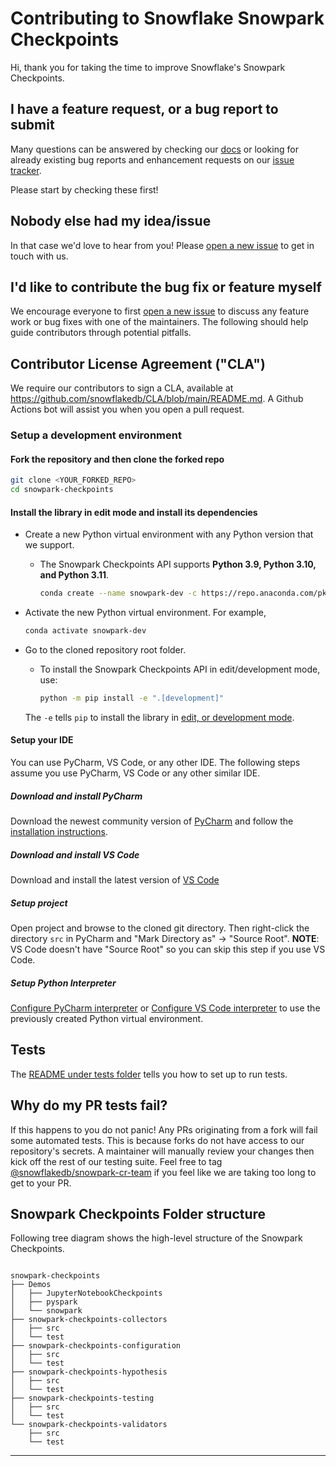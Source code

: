 # Contributing to Snowflake Snowpark Checkpoints

Hi, thank you for taking the time to improve Snowflake's Snowpark Checkpoints.

## I have a feature request, or a bug report to submit

Many questions can be answered by checking our [docs][docs] or looking for already existing bug reports and enhancement requests on our [issue tracker][issue tracker].

Please start by checking these first!

## Nobody else had my idea/issue

In that case we'd love to hear from you!
Please [open a new issue][open issue] to get in touch with us.


## I'd like to contribute the bug fix or feature myself

We encourage everyone to first [open a new issue][open issue] to discuss any feature work or bug fixes with one of the maintainers.
The following should help guide contributors through potential pitfalls.


## Contributor License Agreement ("CLA")

We require our contributors to sign a CLA, available at https://github.com/snowflakedb/CLA/blob/main/README.md. A Github Actions bot will assist you when you open a pull request.


### Setup a development environment

#### Fork the repository and then clone the forked repo

```bash
git clone <YOUR_FORKED_REPO>
cd snowpark-checkpoints
```

#### Install the library in edit mode and install its dependencies

- Create a new Python virtual environment with any Python version that we support.
  - The Snowpark Checkpoints API supports **Python 3.9, Python 3.10, and Python 3.11**.

    ```bash
    conda create --name snowpark-dev -c https://repo.anaconda.com/pkgs/snowflake python=3.11 -y
    ```

- Activate the new Python virtual environment. For example,

  ```bash
  conda activate snowpark-dev
  ```

- Go to the cloned repository root folder.
  - To install the Snowpark Checkpoints API in edit/development mode, use:

      ```bash
      python -m pip install -e ".[development]"
      ```

  The `-e` tells `pip` to install the library in [edit, or development mode](https://pip.pypa.io/en/stable/cli/pip_install/#editable-installs).

#### Setup your IDE

You can use PyCharm, VS Code, or any other IDE.
The following steps assume you use PyCharm, VS Code or any other similar IDE.

##### Download and install PyCharm

Download the newest community version of [PyCharm](https://www.jetbrains.com/pycharm/download/)
and follow the [installation instructions](https://www.jetbrains.com/help/pycharm/installation-guide.html).

##### Download and install VS Code

Download and install the latest version of [VS Code](https://code.visualstudio.com/download)

##### Setup project

Open project and browse to the cloned git directory. Then right-click the directory `src` in PyCharm
and "Mark Directory as" -> "Source Root". **NOTE**: VS Code doesn't have "Source Root" so you can skip this step if you use VS Code.

##### Setup Python Interpreter

[Configure PyCharm interpreter][config pycharm interpreter] or [Configure VS Code interpreter][config vscode interpreter] to use the previously created Python virtual environment.

## Tests

The [README under tests folder](snowpark-checkpoints-testing/README.md) tells you how to set up to run tests.


## Why do my PR tests fail?

If this happens to you do not panic! Any PRs originating from a fork will fail some automated tests. This is because
forks do not have access to our repository's secrets. A maintainer will manually review your changes then kick off
the rest of our testing suite. Feel free to tag [@snowflakedb/snowpark-cr-team](https://github.com/orgs/snowflakedb/teams/snowpark-cr-team)
if you feel like we are taking too long to get to your PR.

## Snowpark Checkpoints Folder structure
Following tree diagram shows the high-level structure of the Snowpark Checkpoints.

```

snowpark-checkpoints
├── Demos
│   ├── JupyterNotebookCheckpoints
│   ├── pyspark
│   └── snowpark
├── snowpark-checkpoints-collectors
│   ├── src
│   └── test
├── snowpark-checkpoints-configuration
│   ├── src
│   └── test
├── snowpark-checkpoints-hypothesis
│   ├── src
│   └── test
├── snowpark-checkpoints-testing
│   ├── src
│   └── test
└── snowpark-checkpoints-validators
    ├── src
    └── test
```

------

[docs]: https://docs.snowflake.com/
[issue tracker]: https://github.com/snowflakedb/snowpark-checkpoints/issues
[open issue]: https://github.com/snowflakedb/snowpark-checkpoints/issues/new/choose
[config pycharm interpreter]: https://www.jetbrains.com/help/pycharm/configuring-python-interpreter.html
[config vscode interpreter]: https://code.visualstudio.com/docs/python/environments#_manually-specify-an-interpreter

